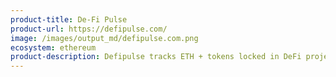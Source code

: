 ```yaml
---
product-title: De-Fi Pulse
product-url: https://defipulse.com/
image: /images/output_md/defipulse.com.png
ecosystem: ethereum
product-description: Defipulse tracks ETH + tokens locked in DeFi projects by total value and dominance by category.
---
```

